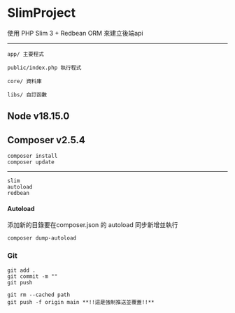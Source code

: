 # SlimProject

使用 PHP Slim 3 + Redbean ORM 來建立後端api

----
    app/ 主要程式

    public/index.php 執行程式

    core/ 資料庫

    libs/ 自訂函數

## Node v18.15.0

## Composer v2.5.4
    composer install
    composer update
-----    
    slim
    autoload
    redbean

#### Autoload

添加新的目錄要在composer.json 的 autoload 同步新增並執行

    composer dump-autoload

### Git
    git add .
    git commit -m ""
    git push

    git rm --cached path
    git push -f origin main **!!這是強制推送並覆蓋!!**